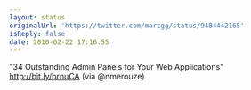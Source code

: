 ```yaml
---
layout: status
originalUrl: 'https://twitter.com/marcgg/status/9484442165'
isReply: false
date: 2010-02-22 17:16:55
---
```


"34 Outstanding Admin Panels for Your Web Applications" http://bit.ly/brnuCA (via @nmerouze)
